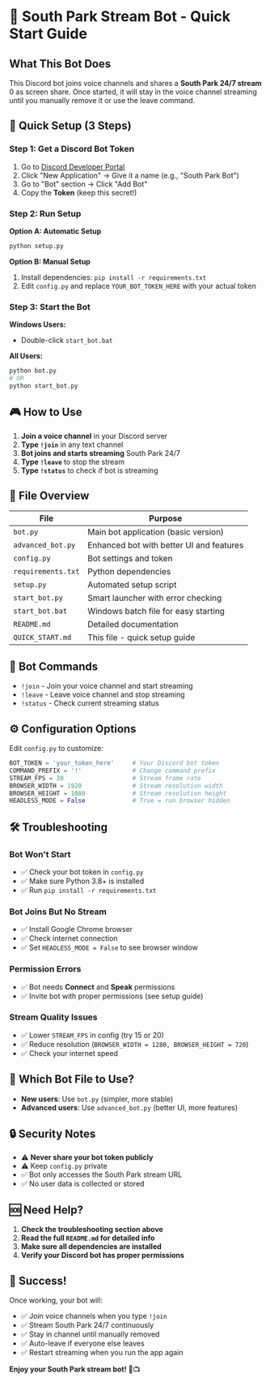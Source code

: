# 🤖 South Park Stream Bot - Quick Start Guide

## What This Bot Does

This Discord bot joins voice channels and shares a **South Park 24/7 stream** <mcreference link="https://veplay.top/stream/3b146825-9e54-4e17-b96e-c172ced342ad" index="0">0</mcreference> as screen share. Once started, it will stay in the voice channel streaming until you manually remove it or use the leave command.

## 🚀 Quick Setup (3 Steps)

### Step 1: Get a Discord Bot Token
1. Go to [Discord Developer Portal](https://discord.com/developers/applications)
2. Click "New Application" → Give it a name (e.g., "South Park Bot")
3. Go to "Bot" section → Click "Add Bot"
4. Copy the **Token** (keep this secret!)

### Step 2: Run Setup
**Option A: Automatic Setup**
```bash
python setup.py
```

**Option B: Manual Setup**
1. Install dependencies: `pip install -r requirements.txt`
2. Edit `config.py` and replace `YOUR_BOT_TOKEN_HERE` with your actual token

### Step 3: Start the Bot
**Windows Users:**
- Double-click `start_bot.bat`

**All Users:**
```bash
python bot.py
# OR
python start_bot.py
```

## 🎮 How to Use

1. **Join a voice channel** in your Discord server
2. **Type `!join`** in any text channel
3. **Bot joins and starts streaming** South Park 24/7
4. **Type `!leave`** to stop the stream
5. **Type `!status`** to check if bot is streaming

## 📁 File Overview

| File | Purpose |
|------|----------|
| `bot.py` | Main bot application (basic version) |
| `advanced_bot.py` | Enhanced bot with better UI and features |
| `config.py` | Bot settings and token |
| `requirements.txt` | Python dependencies |
| `setup.py` | Automated setup script |
| `start_bot.py` | Smart launcher with error checking |
| `start_bot.bat` | Windows batch file for easy starting |
| `README.md` | Detailed documentation |
| `QUICK_START.md` | This file - quick setup guide |

## 🔧 Bot Commands

- `!join` - Join your voice channel and start streaming
- `!leave` - Leave voice channel and stop streaming  
- `!status` - Check current streaming status

## ⚙️ Configuration Options

Edit `config.py` to customize:

```python
BOT_TOKEN = 'your_token_here'     # Your Discord bot token
COMMAND_PREFIX = '!'              # Change command prefix
STREAM_FPS = 30                   # Stream frame rate
BROWSER_WIDTH = 1920              # Stream resolution width
BROWSER_HEIGHT = 1080             # Stream resolution height
HEADLESS_MODE = False             # True = run browser hidden
```

## 🛠️ Troubleshooting

### Bot Won't Start
- ✅ Check your bot token in `config.py`
- ✅ Make sure Python 3.8+ is installed
- ✅ Run `pip install -r requirements.txt`

### Bot Joins But No Stream
- ✅ Install Google Chrome browser
- ✅ Check internet connection
- ✅ Set `HEADLESS_MODE = False` to see browser window

### Permission Errors
- ✅ Bot needs **Connect** and **Speak** permissions
- ✅ Invite bot with proper permissions (see setup guide)

### Stream Quality Issues
- ✅ Lower `STREAM_FPS` in config (try 15 or 20)
- ✅ Reduce resolution (`BROWSER_WIDTH = 1280, BROWSER_HEIGHT = 720`)
- ✅ Check your internet speed

## 🎯 Which Bot File to Use?

- **New users**: Use `bot.py` (simpler, more stable)
- **Advanced users**: Use `advanced_bot.py` (better UI, more features)

## 🔒 Security Notes

- ⚠️ **Never share your bot token publicly**
- ⚠️ Keep `config.py` private
- ✅ Bot only accesses the South Park stream URL
- ✅ No user data is collected or stored

## 🆘 Need Help?

1. **Check the troubleshooting section above**
2. **Read the full `README.md` for detailed info**
3. **Make sure all dependencies are installed**
4. **Verify your Discord bot has proper permissions**

## 🎉 Success!

Once working, your bot will:
- ✅ Join voice channels when you type `!join`
- ✅ Stream South Park 24/7 continuously
- ✅ Stay in channel until manually removed
- ✅ Auto-leave if everyone else leaves
- ✅ Restart streaming when you run the app again

**Enjoy your South Park stream bot!** 🍿📺